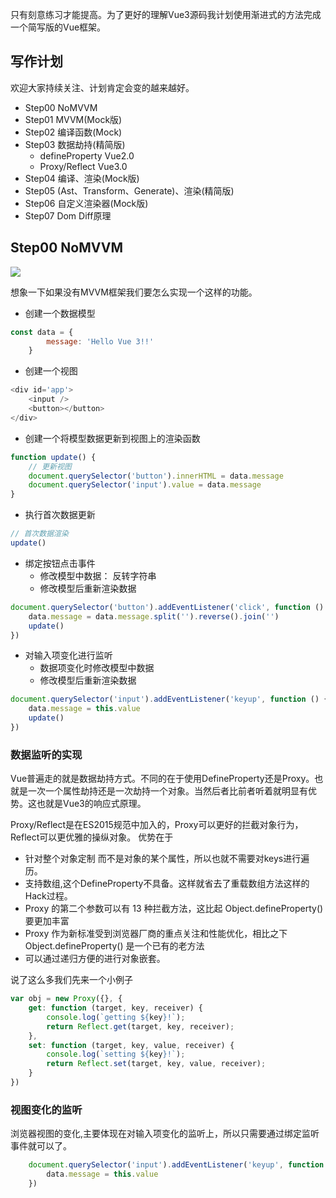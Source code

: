 只有刻意练习才能提高。为了更好的理解Vue3源码我计划使用渐进式的方法完成一个简写版的Vue框架。

## 写作计划
欢迎大家持续关注、计划肯定会变的越来越好。

- Step00 NoMVVM
- Step01 MVVM(Mock版)
- Step02 编译函数(Mock)
- Step03 数据劫持(精简版)
    - defineProperty Vue2.0
    - Proxy/Reflect Vue3.0
- Step04 编译、渲染(Mock版)
- Step05 (Ast、Transform、Generate)、渲染(精简版)
- Step06 自定义渲染器(Mock版)
- Step07 Dom Diff原理

## Step00 NoMVVM

![](https://user-gold-cdn.xitu.io/2020/7/8/1732c3aa1015b651?w=330&h=126&f=gif&s=20064)

想象一下如果没有MVVM框架我们要怎么实现一个这样的功能。
- 创建一个数据模型
```js
const data = {
        message: 'Hello Vue 3!!'
    }
```
- 创建一个视图
```js
<div id='app'>
    <input />
    <button></button>
</div>
```
- 创建一个将模型数据更新到视图上的渲染函数 
```js
function update() {
    // 更新视图
    document.querySelector('button').innerHTML = data.message
    document.querySelector('input').value = data.message
}

```
- 执行首次数据更新
```js
// 首次数据渲染
update()
```
- 绑定按钮点击事件
    - 修改模型中数据： 反转字符串
    - 修改模型后重新渲染数据
```js
document.querySelector('button').addEventListener('click', function () {
    data.message = data.message.split('').reverse().join('')
    update()
})
```
- 对输入项变化进行监听
    - 数据项变化时修改模型中数据
    - 修改模型后重新渲染数据
```js
document.querySelector('input').addEventListener('keyup', function () {
    data.message = this.value
    update()
})
```



### 数据监听的实现
Vue普遍走的就是数据劫持方式。不同的在于使用DefineProperty还是Proxy。也就是一次一个属性劫持还是一次劫持一个对象。当然后者比前者听着就明显有优势。这也就是Vue3的响应式原理。

Proxy/Reflect是在ES2015规范中加入的，Proxy可以更好的拦截对象行为，Reflect可以更优雅的操纵对象。
优势在于
- 针对整个对象定制 而不是对象的某个属性，所以也就不需要对keys进行遍历。
- 支持数组,这个DefineProperty不具备。这样就省去了重载数组方法这样的Hack过程。
- Proxy 的第二个参数可以有 13 种拦截方法，这比起 Object.defineProperty() 要更加丰富
- Proxy 作为新标准受到浏览器厂商的重点关注和性能优化，相比之下 Object.defineProperty() 是一个已有的老方法
- 可以通过递归方便的进行对象嵌套。

说了这么多我们先来一个小例子
```js
var obj = new Proxy({}, {
    get: function (target, key, receiver) {
        console.log(`getting ${key}!`);
        return Reflect.get(target, key, receiver);
    },
    set: function (target, key, value, receiver) {
        console.log(`setting ${key}!`);
        return Reflect.set(target, key, value, receiver);
    }
})
```


### 视图变化的监听
浏览器视图的变化,主要体现在对输入项变化的监听上，所以只需要通过绑定监听事件就可以了。
```js
    document.querySelector('input').addEventListener('keyup', function () {
        data.message = this.value
    })
```



